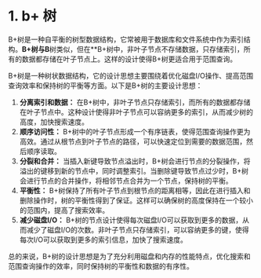 # 1. b+ 树

B+树是一种自平衡的树型数据结构，它常被用于数据库和文件系统中作为索引结构。**B+**树与**B**树类似，但在**B+树中，非叶子节点不存储数据，只存储索引，所有的数据都存储在叶子节点上。这样的设计使得B+树更适合用于范围查询。

B+树是一种树状数据结构，它的设计思想主要围绕着优化磁盘I/O操作、提高范围查询效率和保持树的平衡等方面。以下是B+树的主要设计思想：

1. **分离索引和数据：** 在B+树中，非叶子节点只存储索引，而所有的数据都存储在叶子节点中。这种设计使得非叶子节点可以容纳更多的索引，从而减少树的高度，加快搜索速度。
2. **顺序访问性：** B+树中的叶子节点形成一个有序链表，使得范围查询操作更为高效。通过从根节点到叶子节点的路径，可以快速定位到需要的数据范围，然后顺序读取。
3. **分裂和合并：** 当插入新键导致节点溢出时，B+树会进行节点的分裂操作，将溢出的键移到新的节点中，同时调整索引。当删除键导致节点过少时，B+树会进行节点的合并操作，将相邻节点合并为一个节点，保持树的平衡。
4. **平衡性：** B+树保持了所有叶子节点到根节点的距离相等，因此在进行插入和删除操作时，树的平衡性得到了保证。这样可以确保树的高度保持在一个较小的范围内，提高了搜索效率。
5. **减少磁盘I/O：** B+树的节点设计使得每次磁盘I/O可以获取到更多的数据，从而减少了磁盘I/O的次数。非叶子节点只存储索引，可以容纳更多的键，使得每次I/O可以获取到更多的索引信息，加快了搜索速度。

总的来说，B+树的设计思想是为了充分利用磁盘和内存的性能特点，优化搜索和范围查询操作的效率，同时保持树的平衡性和数据的有序性。